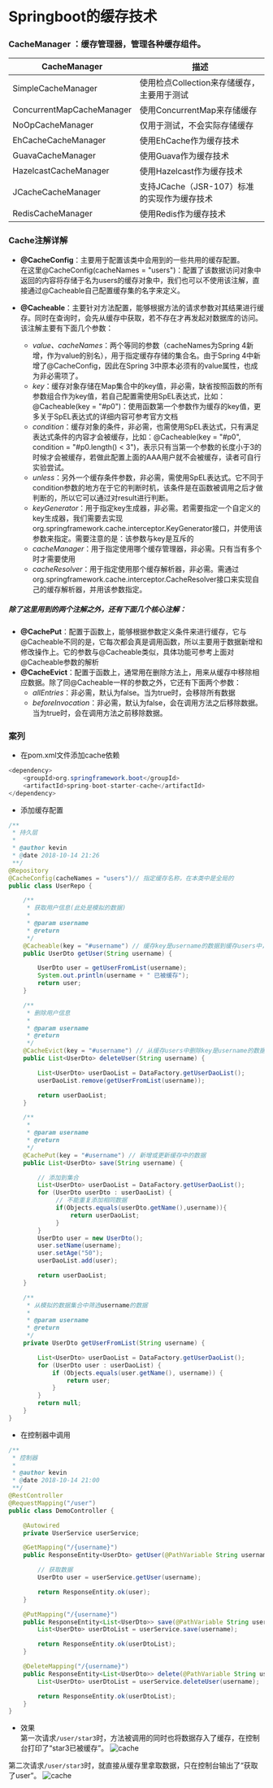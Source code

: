 # Springboot的缓存技术
### CacheManager ：缓存管理器，管理各种缓存组件。
|CacheManager| 描述|
| --- | --- |
|SimpleCacheManager|使用检点Collection来存储缓存，主要用于测试|
|ConcurrentMapCacheManager| 使用ConcurrentMap来存储缓存|
|NoOpCacheManager|仅用于测试，不会实际存储缓存|
|EhCacheCacheManager|使用EhCache作为缓存技术|
|GuavaCacheManager|使用Guava作为缓存技术|
|HazelcastCacheManager|使用Hazelcast作为缓存技术|
|JCacheCacheManager| 支持JCache（JSR-107）标准的实现作为缓存技术|
|RedisCacheManager|使用Redis作为缓存技术|

### Cache注解详解
- **@CacheConfig**：主要用于配置该类中会用到的一些共用的缓存配置。  
在这里@CacheConfig(cacheNames = "users")：配置了该数据访问对象中返回的内容将存储于名为users的缓存对象中，我们也可以不使用该注解，直接通过@Cacheable自己配置缓存集的名字来定义。

- **@Cacheable**：主要针对方法配置，能够根据方法的请求参数对其结果进行缓存。同时在查询时，会先从缓存中获取，若不存在才再发起对数据库的访问。该注解主要有下面几个参数：

  - *value、cacheNames*：两个等同的参数（cacheNames为Spring 4新增，作为value的别名），用于指定缓存存储的集合名。由于Spring 4中新增了@CacheConfig，因此在Spring 3中原本必须有的value属性，也成为非必需项了。
  - *key*：缓存对象存储在Map集合中的key值，非必需，缺省按照函数的所有参数组合作为key值，若自己配置需使用SpEL表达式，比如：@Cacheable(key = "#p0")：使用函数第一个参数作为缓存的key值，更多关于SpEL表达式的详细内容可参考官方文档
  - *condition*：缓存对象的条件，非必需，也需使用SpEL表达式，只有满足表达式条件的内容才会被缓存，比如：@Cacheable(key = "#p0", condition = "#p0.length() < 3")，表示只有当第一个参数的长度小于3的时候才会被缓存，若做此配置上面的AAA用户就不会被缓存，读者可自行实验尝试。
  - *unless*：另外一个缓存条件参数，非必需，需使用SpEL表达式。它不同于condition参数的地方在于它的判断时机，该条件是在函数被调用之后才做判断的，所以它可以通过对result进行判断。
  - *keyGenerator*：用于指定key生成器，非必需。若需要指定一个自定义的key生成器，我们需要去实现org.springframework.cache.interceptor.KeyGenerator接口，并使用该参数来指定。需要注意的是：该参数与key是互斥的
  - *cacheManager*：用于指定使用哪个缓存管理器，非必需。只有当有多个时才需要使用
  - *cacheResolver*：用于指定使用那个缓存解析器，非必需。需通过org.springframework.cache.interceptor.CacheResolver接口来实现自己的缓存解析器，并用该参数指定。
##### 除了这里用到的两个注解之外，还有下面几个核心注解：

- **@CachePut**：配置于函数上，能够根据参数定义条件来进行缓存，它与@Cacheable不同的是，它每次都会真是调用函数，所以主要用于数据新增和修改操作上。它的参数与@Cacheable类似，具体功能可参考上面对@Cacheable参数的解析
- **@CacheEvict**：配置于函数上，通常用在删除方法上，用来从缓存中移除相应数据。除了同@Cacheable一样的参数之外，它还有下面两个参数：
  - *allEntries*：非必需，默认为false。当为true时，会移除所有数据
  - *beforeInvocation*：非必需，默认为false，会在调用方法之后移除数据。当为true时，会在调用方法之前移除数据。

### 案列
- 在pom.xml文件添加cache依赖
```java
<dependency>
    <groupId>org.springframework.boot</groupId>
    <artifactId>spring-boot-starter-cache</artifactId>
</dependency>
```
- 添加缓存配置
```java
/**
 * 持久层
 *
 * @author kevin
 * @date 2018-10-14 21:26
 **/
@Repository
@CacheConfig(cacheNames = "users")// 指定缓存名称，在本类中是全局的
public class UserRepo {

    /**
     * 获取用户信息(此处是模拟的数据)
     *
     * @param username
     * @return
     */
    @Cacheable(key = "#username") // 缓存key是username的数据到缓存users中，如果没有指定key则方法参数作为key保存到缓存中
    public UserDto getUser(String username) {

        UserDto user = getUserFromList(username);
        System.out.println(username + " 已被缓存");
        return user;
    }

    /**
     * 删除用户信息
     *
     * @param username
     * @return
     */
    @CacheEvict(key = "#username") // 从缓存users中删除key是username的数据
    public List<UserDto> deleteUser(String username) {

        List<UserDto> userDaoList = DataFactory.getUserDaoList();
        userDaoList.remove(getUserFromList(username));

        return userDaoList;
    }

    /**
     *
     * @param username
     * @return
     */
    @CachePut(key = "#username") // 新增或更新缓存中的数据
    public List<UserDto> save(String username) {

        // 添加到集合
        List<UserDto> userDaoList = DataFactory.getUserDaoList();
        for (UserDto userDto : userDaoList) {
             // 不能重复添加相同数据
             if(Objects.equals(userDto.getName(),username)){
                 return userDaoList;
             }
        }
        UserDto user = new UserDto();
        user.setName(username);
        user.setAge("50");
        userDaoList.add(user);

        return userDaoList;
    }

    /**
     * 从模拟的数据集合中筛选username的数据
     *
     * @param username
     * @return
     */
    private UserDto getUserFromList(String username) {

        List<UserDto> userDaoList = DataFactory.getUserDaoList();
        for (UserDto user : userDaoList) {
            if (Objects.equals(user.getName(), username)) {
                return user;
            }
        }
        return null;
    }
}
```
- 在控制器中调用
```java
/**
 * 控制器
 *
 * @author kevin
 * @date 2018-10-14 21:00
 **/
@RestController
@RequestMapping("/user")
public class DemoController {

    @Autowired
    private UserService userService;

    @GetMapping("/{username}")
    public ResponseEntity<UserDto> getUser(@PathVariable String username){

        // 获取数据
        UserDto user = userService.getUser(username);

        return ResponseEntity.ok(user);
    }

    @PutMapping("/{username}")
    public ResponseEntity<List<UserDto>> save(@PathVariable String username){
        List<UserDto> userDtoList = userService.save(username);

        return ResponseEntity.ok(userDtoList);
    }

    @DeleteMapping("/{username}")
    public ResponseEntity<List<UserDto>> delete(@PathVariable String username){
        List<UserDto> userDtoList = userService.deleteUser(username);

        return ResponseEntity.ok(userDtoList);
    }
}
```
- 效果  
第一次请求`/user/star3`时，方法被调用的同时也将数据存入了缓存，在控制台打印了“star3已被缓存”。
![cache](images/1.png)

第二次请求`/user/star3`时，就直接从缓存里拿取数据，只在控制台输出了“获取了user”。
![cache](images/2.png)




